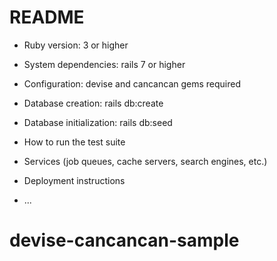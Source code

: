 # README

* Ruby version: 3 or higher

* System dependencies: rails 7 or higher

* Configuration: devise and cancancan gems required

* Database creation: rails db:create

* Database initialization: rails db:seed

* How to run the test suite

* Services (job queues, cache servers, search engines, etc.)

* Deployment instructions

* ...
# devise-cancancan-sample

